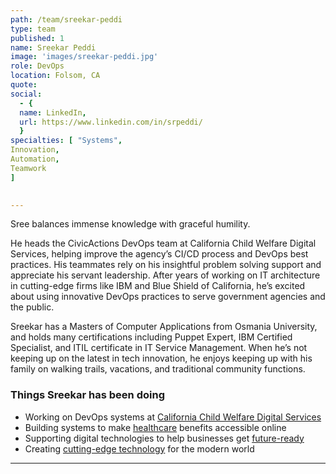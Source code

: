 ```yaml
---
path: /team/sreekar-peddi
type: team
published: 1
name: Sreekar Peddi
image: 'images/sreekar-peddi.jpg'
role: DevOps
location: Folsom, CA
quote: 
social: 
  - {
  name: LinkedIn,
  url: https://www.linkedin.com/in/srpeddi/
  }
specialties: [ "Systems",
Innovation,
Automation,
Teamwork
]

  
---
```

Sree balances immense knowledge with graceful humility. 

He heads the CivicActions DevOps team at California Child Welfare Digital Services, helping improve the agency’s CI/CD process and DevOps best practices. His teammates rely on his insightful problem solving support and appreciate his servant leadership. After years of working on IT architecture in cutting-edge firms like IBM and Blue Shield of California, he’s excited about using innovative DevOps practices to serve government agencies and the public. 

Sreekar has a Masters of Computer Applications from Osmania University, and holds many certifications including Puppet Expert, IBM Certified Specialist, and ITIL certificate in IT Service Management. When he’s not keeping up on the latest in tech innovation, he enjoys keeping up with his family on walking trails, vacations, and traditional community functions. 




### Things Sreekar has been doing
* Working on DevOps systems at [California Child Welfare Digital Services](https://cwds.ca.gov/)
* Building systems to make [healthcare](https://www.blueshieldca.com/) benefits accessible online
* Supporting digital technologies to help businesses get [future-ready](https://www.cognizant.com/)
* Creating [cutting-edge technology](https://www.ibm.com/) for the modern world

-------------------------------
